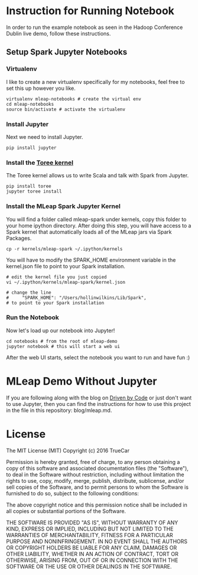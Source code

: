 # Instruction for Running Notebook

In order to run the example notebook as seen in the Hadoop Conference Dublin live demo, follow these instructions.

## Setup Spark Jupyter Notebooks

### Virtualenv

I like to create a new virtualenv specifically for my notebooks, feel free to set this up however you like.

```
virtualenv mleap-notebooks # create the virtual env
cd mleap-notebooks
source bin/activate # activate the virtualenv
```

### Install Jupyter

Next we need to install Jupyter.

```
pip install jupyter
```

### Install the [Toree kernel](https://github.com/apache/incubator-toree)

The Toree kernel allows us to write Scala and talk with Spark from Jupyter.

```
pip install toree
jupyter toree install
```

### Install the MLeap Spark Jupyter Kernel

You will find a folder called mleap-spark under kernels, copy this folder to your home ipython directory. After doing this step, you will have access to a Spark kernel that automatically loads all of the MLeap jars via Spark Packages.

```
cp -r kernels/mleap-spark ~/.ipython/kernels
```

You will have to modify the SPARK_HOME environment variable in the kernel.json file to point to your Spark installation.

```
# edit the kernel file you just copied
vi ~/.ipython/kernels/mleap-spark/kernel.json

# change the line
#     "SPARK_HOME": "/Users/hollinwilkins/Lib/Spark", 
# to point to your Spark installation
```

### Run the Notebook

Now let's load up our notebook into Jupyter!

```
cd notebooks # from the root of mleap-demo
jupyter notebook # this will start a web ui
```

After the web UI starts, select the notebook you want to run and have fun :)

# MLeap Demo Without Jupyter

If you are following along with the blog on [Driven by Code](https://drivenbycode.com) or just don't want to use Jupyter, then you can find the instructions for how to use this project in the file in this repository: blog/mleap.md.

# License

The MIT License (MIT)
Copyright (c) 2016 TrueCar

Permission is hereby granted, free of charge, to any person obtaining a copy of
this software and associated documentation files (the "Software"), to deal in
the Software without restriction, including without limitation the rights to
use, copy, modify, merge, publish, distribute, sublicense, and/or sell copies
of the Software, and to permit persons to whom the Software is furnished to do
so, subject to the following conditions:

The above copyright notice and this permission notice shall be included in all
copies or substantial portions of the Software.

THE SOFTWARE IS PROVIDED "AS IS", WITHOUT WARRANTY OF ANY KIND, EXPRESS OR
IMPLIED, INCLUDING BUT NOT LIMITED TO THE WARRANTIES OF MERCHANTABILITY,
FITNESS FOR A PARTICULAR PURPOSE AND NONINFRINGEMENT. IN NO EVENT SHALL THE
AUTHORS OR COPYRIGHT HOLDERS BE LIABLE FOR ANY CLAIM, DAMAGES OR OTHER
LIABILITY, WHETHER IN AN ACTION OF CONTRACT, TORT OR OTHERWISE, ARISING FROM,
OUT OF OR IN CONNECTION WITH THE SOFTWARE OR THE USE OR OTHER DEALINGS IN THE
SOFTWARE.

